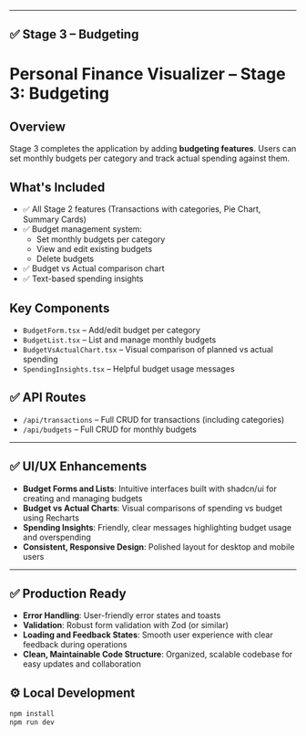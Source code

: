 
---

## ✅ Stage 3 – Budgeting

# Personal Finance Visualizer – Stage 3: Budgeting

## Overview
Stage 3 completes the application by adding **budgeting features**. Users can set monthly budgets per category and track actual spending against them.

## What's Included
- ✅ All Stage 2 features (Transactions with categories, Pie Chart, Summary Cards)
- ✅ Budget management system:
  - Set monthly budgets per category
  - View and edit existing budgets
  - Delete budgets
- ✅ Budget vs Actual comparison chart
- ✅ Text-based spending insights

## Key Components
- `BudgetForm.tsx` – Add/edit budget per category
- `BudgetList.tsx` – List and manage monthly budgets
- `BudgetVsActualChart.tsx` – Visual comparison of planned vs actual spending
- `SpendingInsights.tsx` – Helpful budget usage messages

## ✅ API Routes

- `/api/transactions` – Full CRUD for transactions (including categories)
- `/api/budgets` – Full CRUD for monthly budgets

---

## ✅ UI/UX Enhancements

- **Budget Forms and Lists**: Intuitive interfaces built with shadcn/ui for creating and managing budgets
- **Budget vs Actual Charts**: Visual comparisons of spending vs budget using Recharts
- **Spending Insights**: Friendly, clear messages highlighting budget usage and overspending
- **Consistent, Responsive Design**: Polished layout for desktop and mobile users

---

## ✅ Production Ready

- **Error Handling**: User-friendly error states and toasts
- **Validation**: Robust form validation with Zod (or similar)
- **Loading and Feedback States**: Smooth user experience with clear feedback during operations
- **Clean, Maintainable Code Structure**: Organized, scalable codebase for easy updates and collaboration

## ⚙️ Local Development

```bash
npm install
npm run dev
```

